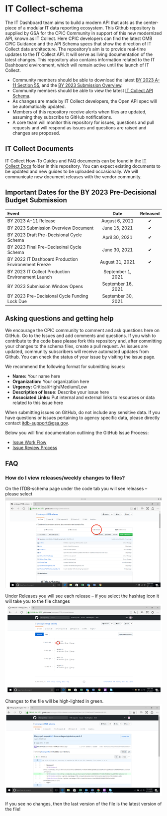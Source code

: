 # IT Collect-schema
The IT Dashboard team aims to build a modern API that acts as the center-piece of a modular IT data reporting ecosystem. This Github repository is supplied by GSA for the CPIC Community in support of this new modernized API, known as IT Collect. Here CPIC developers can find the latest OMB CPIC Guidance and the API Schema specs that show the direction of IT Collect data architecture. The repository’s aim is to provide real-time updates to the IT Collect API. It will serve as living documentation of the latest changes. This repository also contains information related to the IT Dashboard environment, which will remain active until the launch of IT Collect. 
 
 * Community members should be able to download the latest [BY 2023 A-11 Section 55](https://www.whitehouse.gov/wp-content/uploads/2018/06/s55.pdf), and the [BY 2023 Submission Overview](https://itdashboard.gov/drupal/sites/itdb/files/BY_2023_IT_Collect_Submission%20_Overview.pdf).
 * Community members should be able to view the latest [IT Collect API Schema](https://gsa.github.io/ITDB-schema/).
 * As changes are made by IT Collect developers, the Open API spec will be automatically updated.
 * Members of this repository receive alerts when files are updated, assuming they subscribe to GitHub notifications.
 * A core team will monitor this repository for issues, questions and pull requests and will respond as issues and questions are raised and changes are proposed.

## IT Collect Documents
IT Collect How-To Guides and FAQ documents can be found in the [IT Collect Docs](https://github.com/GSA/ITDB-schema/tree/master/IT%20Collect%20Docs) folder in this repository. You can expect existing documents to be updated and new guides to be uploaded occasionally. We will communicate new document releases with the vendor community.

## Important Dates for the BY 2023 Pre-Decisional Budget Submission 

|  Event  |  Date | Released |
|:-------------|:-------------:|:---:|
|  BY 2023 A-11 Release |  August 6, 2021 | &#x2714; |
|  BY 2023 Submission Overview Document | June 15, 2021 | &#x2714;|
|  BY 2023 Draft Pre-Decisional Cycle Schema | April 30, 2021 | &#x2714;|
|  BY 2023 Final Pre-Decisoinal Cycle Schema | June 30, 2021 | &#x2714; |
|  BY 2022 IT Dashboard Production Environement Freeze |  August 31, 2021 | &#x2714;|
|  BY 2023 IT Collect Production Environement Launch |  September 1, 2021 | |
|  BY 2023 Submission Window Opens |  September 16, 2021 | |
|  BY 2023 Pre-Decisional Cycle Funding Lock Due |  September 30, 2021 | |

  
## Asking questions and getting help

We encourage the CPIC community to comment and ask questions here on GitHub. 
Go to the Issues  and add comments and questions. If you wish to contribute to the code base please fork this repository and, after committing your changes to the schema files, create a pull request. As issues are updated, community subscribers will receive automated updates from Github. You can check the status of your issue by visiting the issue page.

We recommend the following format for submitting issues:

  * **Name:** Your name here
  * **Organization:** Your organization here
  * **Urgency:** Critical/High/Medium/Low
  * **Description of Issue:** Describe your issue here
  * **Associated Links:** Put internal and external links to resources or data related to this issue here

When submitting issues on GitHub, do not include any sensitive data. If you have questions or issues pertaining to agency specific data, please directly contact [itdb-support@gsa.gov](mailto:itdb-support@gsa.gov). 

Below you will find documentation outlining the GitHub Issue Process:
  * [Issue Work Flow](https://github.com/ombegov/ITDB-schema/blob/master/GitHubFlowChart2.jpg)
  * [Issue Review Process](https://github.com/ombegov/ITDB-schema/blob/master/GitHub_Flow-v2.jpg)

## FAQ
### How do I view releases/weekly changes to files?

On the ITDB-schema page under the code tab you will see releases – please select
![screenshot a](/docs/help/Capture1.PNG?raw=true "On the ITDB-schema page under the code tab you will see releases – please select")


Under Releases you will see each release – if you select the hashtag icon it will take you to the file changes
![screenshot a](/docs/help/Capture2.PNG?raw=true "Under Releases you will see each release – if you select the hashtag icon it will take you to the file changes")

Changes to the file will be high-lighted in green. 
![screenshot a](/docs/help/Capture3.PNG?raw=true "Changes to the file will be high-lighted in green ")

If you see no changes, then the last version of the file is the latest version of the file!

<br>
 




